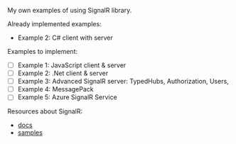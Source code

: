 My own examples of using SignalR library.

Already implemented examples:
- Example 2: C# client with server


Examples to implement:
- [ ] Example 1: JavaScript client & server
- [ ] Example 2: .Net client & server
- [ ] Example 3: Advanced SignalR server: TypedHubs, Authorization, Users,
- [ ] Example 4: MessagePack 
- [ ] Example 5: Azure SignalR Service

Resources about SignalR:
- [docs](https://docs.microsoft.com/en-us/aspnet/core/signalr/introduction?view=aspnetcore-2.2)
- [samples](https://github.com/aspnet/SignalR-samples)